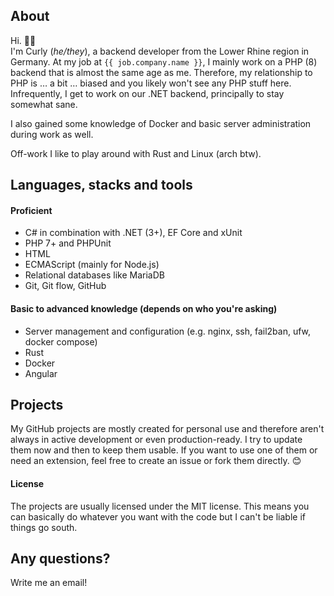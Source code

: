 ## About

Hi. ✌🏻   
I'm Curly (_he/they_), a backend developer from the Lower Rhine region in Germany.
At my job at `{{ job.company.name }}`, I mainly work on a PHP (8) backend that is almost the same age as me. 
Therefore, my relationship to PHP is … a bit … biased and you likely won't see any PHP stuff here.
Infrequently, I get to work on our .NET backend, principally to stay somewhat sane.

I also gained some knowledge of Docker and basic server administration during work as well. 

Off-work I like to play around with Rust and Linux (arch btw).

## Languages, stacks and tools
#### Proficient
- C# in combination with .NET (3+), EF Core and xUnit
- PHP 7+ and PHPUnit
- HTML
- ECMAScript (mainly for Node.js)
- Relational databases like MariaDB
- Git, Git flow, GitHub

#### Basic to advanced knowledge (depends on who you're asking)
- Server management and configuration (e.g. nginx, ssh, fail2ban, ufw, docker compose)
- Rust
- Docker
- Angular

## Projects
My GitHub projects are mostly created for personal use and therefore aren't always in active development or even production-ready.
I try to update them now and then to keep them usable.
If you want to use one of them or need an extension, feel free to create an issue or fork them directly. 😊

#### License
The projects are usually licensed under the MIT license.
This means you can basically do whatever you want with the code but I can't be liable if things go south.

## Any questions?
Write me an email!
